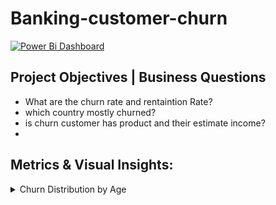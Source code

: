 # Banking-customer-churn

[![Power Bi Dashboard](graphs/dashboard.png)](https://app.powerbi.com/groups/me/reports/acf9af2c-2cbe-42fe-9b64-2755975492f1/8ed1e7d62732b0513ab2?experience=power-bi)

## Project Objectives | Business Questions

- What are the churn rate and rentaintion Rate?
- which country mostly churned?
- is churn customer has product and their estimate income?
- 
## Metrics & Visual Insights:
<details>
<summary>Churn Distribution by Age</summary>

- Most churned customers are between 35 and 50 years old.
- Churn sharply decreases beyond age 50.




## Summary of Insights

<details>
<summary>Low-level findings</summary>

### Targeted Genre Exploration:

- **Discovery:** .
- **Action:** Intentionally seek out and watch more films from these underrepresented genres to diversify my cinematic experience and potentially discover new favorites.

### Director and Actor Emphasis:

- **Discovery:** Quentin Tarantino, and Denis Villeneuve are the most watched directors. Samuel L. Jackson, Brad Pitt, J.K. Simmons, Chris Pratt, Scarlett Johansson, and Willem Dafoe are the most watched actors.
- **Action:** Explore more films by directors with a distinct style, especially those I enjoy but haven’t watched much. Also, consider watching more films featuring under-appreciated actors who have positively surprised me.

### Support for Local Cinema:

- **Discovery:** There's a predominance of US-origin films in my watch history. Making up 85.58% of the entries, while PH-origin movies are only about 3.68%.
- **Action:** Actively seek out films produced in the Philippines to balance my viewing habits and support local industry growth.
</details>

### Viewing Habits and Trends:

- There was a huge spike in movie-watching during 2023 because of a more conscious effort to watch more films. The most-watched months are January and April. With release dates, it's clear that I watched more movies released in the last two decades.

### Rewatch Strategy:

- My ratings generally increase on rewatch, particularly for films initially rated above 3 stars, while some like “Train to Busan” rated lower. This insight is complemented by the finding that movies with initially high ratings are more likely to be rewatched and often maintain or improve in ratings.

### High-Rating Patterns:

- High ratings are often given to genres like Music, War, History, Mystery, Family, and Drama; directors like Christopher Nolan, Richard Linklater, Richard Curtis, Luca Guadagnino, and Denis Villeneuve have at least two watched-moves that were highly rated; actors like Michael Stuhlbarg, Ethan Hawke, Jake Gyllenhaal, Dave Bautista, Linda Cardellini, Kyle Bornheimer, Haruka Abe, Tom Stourton, Julie Delpy, Angela Bassett, and Domhnall Gleeson are highly rated.

## Recommendations and Next Steps

- Continue the momentum of watching more films and make sure to make a conscious decision of it. Also, consider exploring older movies to appreciate the evolution of cinema.

- Implement a strategy to rewatch films I rated lower than 3 stars to see if my perceptions change over time, providing deeper insights into my rating patterns and preferences. Maybe even surfacing new favorites that I initially overlooked.

- Dive into movies with these specific highly-rated attributes to see if my interest aligns with these high ratings. If not, I could normalize my data to provide a deeper understanding of my preferences.

<details>
<summary><i>Just for fun, I plugged these highly-rated attributes into ChatGPT and these are 15 movies it told me to watch next.</i></summary>

🤠: Recommend me 15 movies that meet these attributes. At least 3 of the attributes should be met.

High ratings are often given to genres like Music, War, History, Mystery, Family, and Drama; directors like Christopher Nolan, Richard Linklater, Richard Curtis, Luca Guadagnino, and Denis Villeneuve have at least two watched-moves that were highly rated; actors like Michael Stuhlbarg, Ethan Hawke, Jake Gyllenhaal, Dave Bautista, Linda Cardellini, Kyle Bornheimer, Haruka Abe, Tom Stourton, Julie Delpy, Angela Bassett, and Domhnall Gleeson are highly rated. 

For each movie, pinpoint the attribute/s that were met. Feel free to scour for movies that overlap in genre, directors, or actors.

---

🤖: 
Here's a curated list of 15 movies that meet your criteria, each featuring a combination of the genres, directors, or actors you prefer:

1. **Dunkirk (2017)** - Directed by Christopher Nolan. Genres: War, History, Drama. This film covers multiple attributes with its acclaimed direction by Nolan and its intense portrayal of war.

2. **Arrival (2016)** - Directed by Denis Villeneuve. Genres: Mystery, Drama. This sci-fi mystery features a compelling narrative directed by Villeneuve.

3. **Sicario (2015)** - Directed by Denis Villeneuve. Genre: Mystery. Another intense and highly-rated film directed by Villeneuve, known for its gripping storyline and mystery elements.

4. **Interstellar (2014)** - Directed by Christopher Nolan. Genre: Drama. Nolan's directorial brilliance shines in this dramatic space exploration epic.

5. **Call Me by Your Name (2017)** - Directed by Luca Guadagnino. Genre: Drama, Family. This romantic drama highlights Guadagnino's sensitive direction and explores deep emotional and family themes.

6. **Before Sunset (2004)** - Directed by Richard Linklater. Genre: Drama. Featuring Ethan Hawke, this film excels in its dramatic portrayal of a romantic encounter, directed by Linklater.

7. **Boyhood (2014)** - Directed by Richard Linklater. Genre: Drama, Family. Another Linklater classic, known for its unique filming over many years, capturing family and drama.

8. **Prisoners (2013)** - Directed by Denis Villeneuve. Genre: Mystery, Drama. This film features Jake Gyllenhaal and showcases Villeneuve's mastery in creating a tense mystery drama.

9. **Atonement (2007)** - Genre: Drama, War, History. While not directed by one of your listed directors, this film fits well within the highly-rated war, history, and drama genres.

10. **The Theory of Everything (2014)** - Genre: Drama, Family. Focusing on the life of Stephen Hawking, this film captures deep family and dramatic elements.

11. **Blade Runner 2049 (2017)** - Directed by Denis Villeneuve. Genre: Mystery, Drama. Featuring Dave Bautista and directed by Villeneuve, this sequel brings together mystery and drama in a visually stunning way.

12. **Nightcrawler (2014)** - Genre: Mystery, Drama. Featuring Jake Gyllenhaal, this film delivers an intense mystery and dramatic narrative.

13. **Love Actually (2003)** - Directed by Richard Curtis. Genre: Drama, Family. A classic romantic drama that's highly acclaimed for its ensemble cast and Curtis's engaging storytelling.

14. **Green Book (2018)** - Genre: Drama, Family, History. While not directly meeting the director or specific actor criteria, it excellently captures the essence of family, drama, and historical themes.

15. **Mudbound (2017)** - Genre: Drama, History, War. This film delves deeply into historical and war themes with a dramatic narrative, fitting your genre preferences well.

Each movie listed meets at least three of the specified attributes, whether through its genre, director, or featured actors.

-- Fun fact: I've watched 7/15 films! Time to watch the rest ;)
</details>

## General Information

To gather and enrich the data, I exported my data from Letterboxd then used Python to request additional data from the TMDb API. The data was then cleaned, processed, and explored in Python (some cleaning were made in Excel as well), before being visualized in Tableau.
- [Cleaning and data gathering Python script here](consolidate_data.ipynb).
 - [Exploration Python script here](EDA.working_data.ipynb).

Check out the [Letterboxd All-Time Stats - Tableau Workbook](https://public.tableau.com/views/LetterboxdAll-TimeStats/Summary).

For more about my projects and data journey, visit my [Portfolio](https://ruiz.super.site/).
